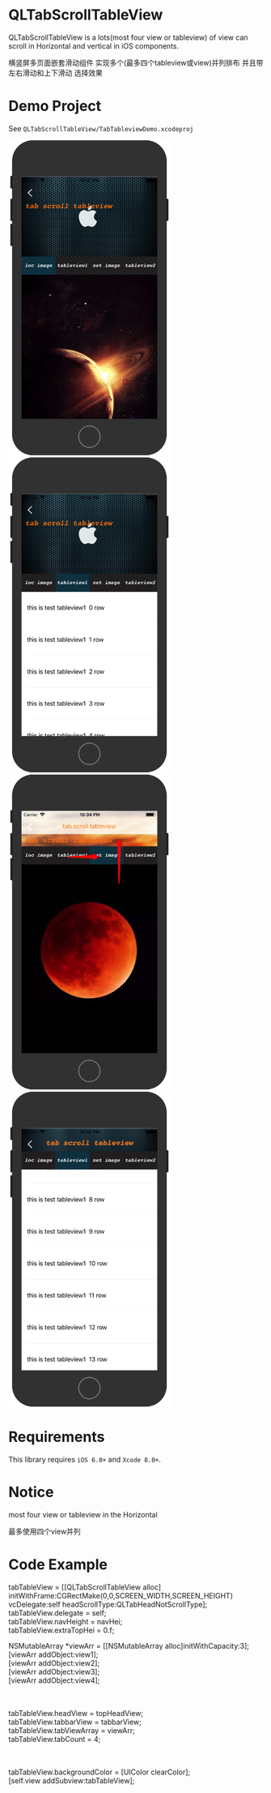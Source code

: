 QLTabScrollTableView
==============
QLTabScrollTableView is a lots(most four view or tableview) of view can scroll in Horizontal and vertical in  iOS components.

横竖屏多页面嵌套滑动组件 实现多个(最多四个tableview或view)并列排布 并且带左右滑动和上下滑动 选择效果



Demo Project
==============
See `QLTabScrollTableView/TabTableviewDemo.xcodeproj`

<img src="https://github.com/jxtaoran123456/QLTabTableviewDemo/blob/master/image/Snapshots/1.png" width="320"><br/>
<img src="https://github.com/jxtaoran123456/QLTabTableviewDemo/blob/master/image/Snapshots/2.png" width="320"> <br/>
<img src="https://github.com/jxtaoran123456/QLTabTableviewDemo/blob/master/image/Snapshots/6.png" width="320"> <br/>
<img src="https://github.com/jxtaoran123456/QLTabTableviewDemo/blob/master/image/Snapshots/3.png" width="320"><br/>

Requirements
==============
This library requires `iOS 6.0+` and `Xcode 8.0+`.

Notice
==============
most four view or tableview in the  Horizontal

最多使用四个view并列


Code Example
==============

tabTableView = [[QLTabScrollTableView alloc] initWithFrame:CGRectMake(0,0,SCREEN_WIDTH,SCREEN_HEIGHT) vcDelegate:self headScrollType:QLTabHeadNotScrollType];<br/>
tabTableView.delegate = self;<br/>
tabTableView.navHeight = navHei;<br/>
tabTableView.extraTopHei = 0.f;<br/>

NSMutableArray *viewArr = [[NSMutableArray alloc]initWithCapacity:3];<br/>
[viewArr addObject:view1];<br/>
[viewArr addObject:view2];<br/>
[viewArr addObject:view3];<br/>
[viewArr addObject:view4];<br/><br/><br/>

tabTableView.headView = topHeadView;<br/>
tabTableView.tabbarView = tabbarView;<br/>
tabTableView.tabViewArray = viewArr;<br/>
tabTableView.tabCount = 4;<br/><br/><br/>

tabTableView.backgroundColor = [UIColor clearColor];<br/>
[self.view addSubview:tabTableView];<br/>


